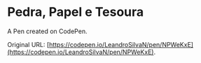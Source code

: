# Pedra, Papel e Tesoura

A Pen created on CodePen.

Original URL: [https://codepen.io/LeandroSilvaN/pen/NPWeKxE](https://codepen.io/LeandroSilvaN/pen/NPWeKxE).


